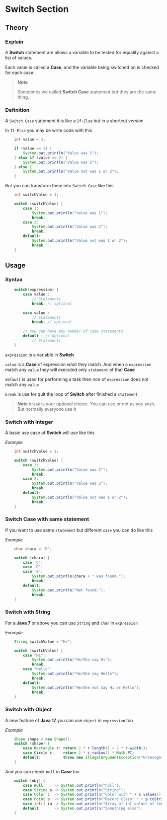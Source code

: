 # Switch Section

## Theory

### Explain 
A **Switch** statement are allows a variable to be tested for equality against a list of values.

Each value is called a **Case**, and the variable being switched on is checked for each case.

> **Note**
> 
> Sometimes we called **Switch Case** statement but they are the same thing.

### Definition
A `Switch Case` statement it is like a `If-Else` but in a shortcut version

In `If-Else` you may be write code with this
```java
    int value = 3;

    if (value == 1) {
        System.out.println("Value was 1");
    } else if (value == 2) {
        System.out.println("Value was 2");
    } else {
        System.out.println("Value not was 1 or 2");
    }
```

But you can transform them into `Switch Case` like this
```java
    int switchValue = 1;

    switch (switchValue) {
        case 1:
            System.out.println("Value was 1");
            break;
        case 2:
            System.out.println("Value was 2");
            break;
        default:
            System.out.println("Value not was 1 or 2");
            break;
    }
```

## Usage

### Syntax

```java
    switch(expression) {
        case value :
            // Statements
            break; // optional
        
        case value :
            // Statements
            break; // optional
        
        // You can have any number of case statements.
        default : // Optional
            // Statements
    }
```

`expression` is a variable in **Switch**

`value` is a **Case** of expression what they match. And when a `expression` match any `value` they will executed only `statement` of that **Case**

`default` is used for performing a task then non of `expression` does not match any `value` 

`break` is use for quit the loop of **Switch** after finished a `statement`

> **Note**
> `break` is your optional choice. You can use or not as you wish, But normally everyone use it

### Switch with Integer
A basic use case of **Switch** will use like this

_Example_
```java
    int switchValue = 1;

    switch (switchValue) {
        case 1:
            System.out.println("Value was 1");
            break;
        case 2:
            System.out.println("Value was 2");
            break;
        default:
            System.out.println("Value not was 1 or 2");
            break;
    }
```

### Switch Case with same statement
If you want to use same `statement` but different `case` you can do like this

_Example_
```java
    char chara = 'D';

    switch (chara) {
        case 'C':
        case 'D':
        case 'E':
            System.out.println(chara + " was found.");
            break;
        default:
            System.out.println("Not found.");
            break;
    }
```

### Switch with String
For a **Java 7** or above you can use `String` and `char` in `expression`

_Example_
```java
    String switchValue = "Hi";

    switch (switchValue) {
        case "Hi":
            System.out.println("He/She say Hi");
            break;
        case "Hello":
            System.out.println("He/She say Hello");
            break;
        default:
            System.out.println("He/She not say Hi or Hello");
            break;
    }
```

### Switch with Object
A new feature of **Java 17** you can use `object` in `expression` too

_Example_
```java
    Shape shape = new Shape();
    switch (shape) {
        case Rectangle r: return 2 * r.length() + 2 * r.width();
        case Circle c:    return 2 * c.radius() * Math.PI;
        default:          throw new IllegalArgumentException("Unrecognized shape");
    }
```

And you can check `null` in **Case** too
```java
    switch (obj) {
        case null     -> System.out.println("null");
        case String s -> System.out.println("String");
        case Color c  -> System.out.println("Color with " + c.values().length + " values");
        case Point p  -> System.out.println("Record class: " + p.toString());
        case int[] ia -> System.out.println("Array of int values of length" + ia.length);
        default       -> System.out.println("Something else");
    }
```
